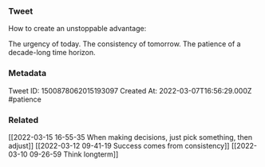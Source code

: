 ### Tweet
How to create an unstoppable advantage:

The urgency of today. 
The consistency of tomorrow. 
The patience of a decade-long time horizon.

### Metadata
Tweet ID: 1500878062015193097
Created At: 2022-03-07T16:56:29.000Z
#patience

### Related
[[2022-03-15 16-55-35 When making decisions, just pick something, then adjust]]
[[2022-03-12 09-41-19 Success comes from consistency]]
[[2022-03-10 09-26-59 Think longterm]]


